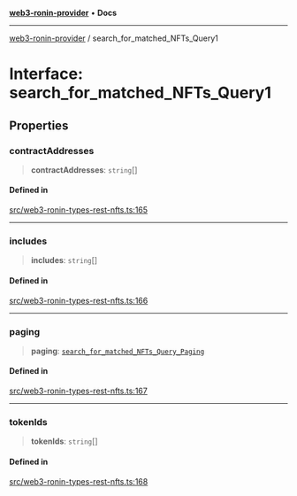 [**web3-ronin-provider**](../README.md) • **Docs**

***

[web3-ronin-provider](../globals.md) / search\_for\_matched\_NFTs\_Query1

# Interface: search\_for\_matched\_NFTs\_Query1

## Properties

### contractAddresses

> **contractAddresses**: `string`[]

#### Defined in

[src/web3-ronin-types-rest-nfts.ts:165](https://github.com/chuacw/web3-ronin-provider/blob/e9318161fb5ce839bfa5a7cd824e9be03b129c7e/src/web3-ronin-types-rest-nfts.ts#L165)

***

### includes

> **includes**: `string`[]

#### Defined in

[src/web3-ronin-types-rest-nfts.ts:166](https://github.com/chuacw/web3-ronin-provider/blob/e9318161fb5ce839bfa5a7cd824e9be03b129c7e/src/web3-ronin-types-rest-nfts.ts#L166)

***

### paging

> **paging**: [`search_for_matched_NFTs_Query_Paging`](search_for_matched_NFTs_Query_Paging.md)

#### Defined in

[src/web3-ronin-types-rest-nfts.ts:167](https://github.com/chuacw/web3-ronin-provider/blob/e9318161fb5ce839bfa5a7cd824e9be03b129c7e/src/web3-ronin-types-rest-nfts.ts#L167)

***

### tokenIds

> **tokenIds**: `string`[]

#### Defined in

[src/web3-ronin-types-rest-nfts.ts:168](https://github.com/chuacw/web3-ronin-provider/blob/e9318161fb5ce839bfa5a7cd824e9be03b129c7e/src/web3-ronin-types-rest-nfts.ts#L168)
